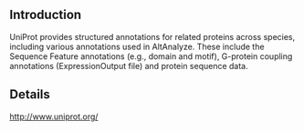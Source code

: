 ## Introduction ##

UniProt provides structured annotations for related proteins across species, including various annotations used in AltAnalyze. These include the Sequence Feature annotations (e.g., domain and motif), G-protein coupling annotations (ExpressionOutput file) and protein sequence data.


## Details ##

http://www.uniprot.org/
